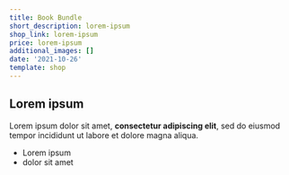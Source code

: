 ```yaml
---
title: Book Bundle
short_description: lorem-ipsum
shop_link: lorem-ipsum
price: lorem-ipsum
additional_images: []
date: '2021-10-26'
template: shop
---
```

## Lorem ipsum

Lorem ipsum dolor sit amet, **consectetur adipiscing elit**, sed do eiusmod tempor incididunt ut labore et dolore magna aliqua.

- Lorem ipsum
- dolor sit amet